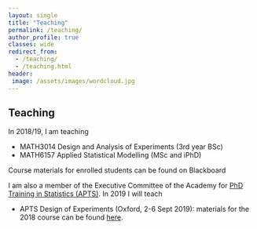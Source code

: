 ```yaml
---
layout: single
title: "Teaching"
permalink: /teaching/
author_profile: true
classes: wide
redirect_from: 
  - /teaching/
  - /teaching.html
header: 
 image: /assets/images/wordcloud.jpg 
---
```


## Teaching

In 2018/19, I am teaching

- MATH3014 Design and Analysis of Experiments (3rd year BSc)
- MATH6157 Applied Statistical Modelling (MSc and iPhD)

Course materials for enrolled students can be found on Blackboard

I am also a member of the Executive Committee of the Academy for [PhD Training in Statistics (APTS)](http://www.apts.ac.uk/). In 2019 I will teach

- APTS Design of Experiments (Oxford, 2-6 Sept 2019): materials for the 2018 course can be found [here](https://statsdavew.github.io/apts.doe/).


